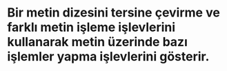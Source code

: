 # Bir metin dizesini tersine çevirme ve farklı metin işleme işlevlerini kullanarak metin üzerinde bazı işlemler yapma işlevlerini gösterir.
